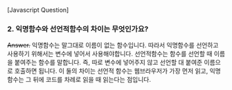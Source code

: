 [Javascript Question]

### 2. 익명함수와 선언적함수의 차이는 무엇인가요?

~~Answer.~~
익명함수는 말그대로 이름이 없는 함수입니다. 따라서 익명함수를 선언하고 사용하기 위해서는 변수에 넣어서 사용해야합니다. 선언적함수는 함수를 선언할 때 이름을 붙여주는 함수를 말합니다. 즉, 따로 변수에 넣어주지 않고 선언할 대 붙여준 이름으로 호출하면 됩니다. 이 둘의 차이는 선언적 함수는 웹브라우저가 가장 먼저 읽고, 익명함수는 그 뒤에 코드를 차례로 읽을 때 읽는다는 점입니다.
